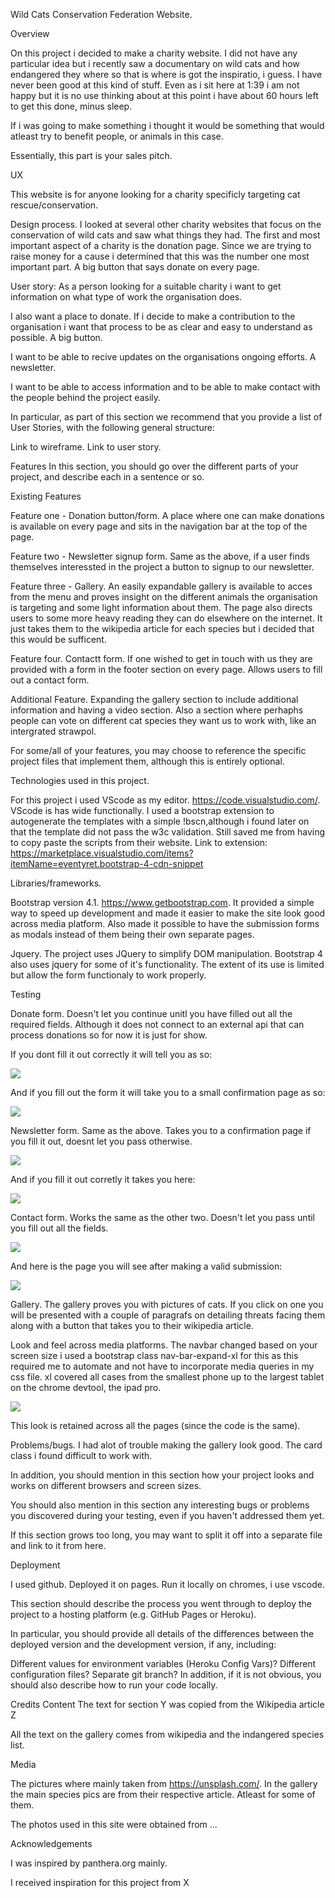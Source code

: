 
Wild Cats Conservation Federation Website.

Overview

On this project i decided to make a charity website. I did not have any particular idea but i recently saw a documentary on wild cats and how endangered they where so that is where is got the inspiratio, i guess. I have never been good at this kind of stuff. Even as i sit here at 1:39 i am not happy but it is no use thinking about at this point i have about 60 hours left to get this done, minus sleep. 

If i was going to make something i thought it would be something that would atleast try to benefit people, or animals in this case. 

Essentially, this part is your sales pitch.

UX

This website is for anyone looking for a charity specificly targeting cat rescue/conservation. 

Design process. I looked at several other charity websites that focus on the conservation of wild cats and saw what things they had. The first and most important aspect of a charity is the donation page. Since we are trying to raise money for a cause i determined that this was the number one most important part. A big button that says donate on every page. 

User story: As a person looking for a suitable charity i want to get information on what type of work the organisation does. 

I also want a place to donate. If i decide to make a contribution to the organisation i want that process to be as clear and easy to understand as possible. A big button.

I want to be able to recive updates on the organisations ongoing efforts. A newsletter. 

I want to be able to access information and to be able to make contact with the people behind the project easily. 

In particular, as part of this section we recommend that you provide a list of User Stories, with the following general structure:

Link to wireframe. Link to user story. 


Features
In this section, you should go over the different parts of your project, and describe each in a sentence or so.

Existing Features

Feature one - Donation button/form. A place where one can make donations is available on every page and sits in the navigation bar at the top of the page. 

Feature two - Newsletter signup form. Same as the above, if a user finds themselves interessted in the project a button to signup to our newsletter. 

Feature three - Gallery. An easily expandable gallery is available to acces from the menu and proves insight on the different animals the organisation is targeting and some light information about them. The page also directs users to some more heavy reading they can do elsewhere on the internet. It just takes them to the wikipedia article for each species but i decided that this would be sufficent. 

Feature four. Contactt form. If one wished to get in touch with us they are provided with a form in the footer section on every page. Allows users to fill out a contact form.

Additional Feature. Expanding the gallery section to include additional information and having a video section. Also a section where perhaphs people can vote on different cat species they want us to work with, like an intergrated strawpol. 

For some/all of your features, you may choose to reference the specific project files that implement them, although this is entirely optional.


Technologies used in this project. 

For this project i used VScode as my editor. 
https://code.visualstudio.com/. VScode is has wide functionally. I used a bootstrap extension to autogenerate the templates with a simple !bscn,although i found later on that the template did not pass the w3c validation. Still saved me from having to copy paste the scripts from their website. Link to extension: https://marketplace.visualstudio.com/items?itemName=eventyret.bootstrap-4-cdn-snippet


Libraries/frameworks.

Bootstrap version 4.1. https://www.getbootstrap.com. It provided a simple way to speed up development and made it easier to make the site look good across media platform. Also made it possible to have the submission forms as modals instead of them being their own separate pages.

Jquery. The project uses JQuery to simplify DOM manipulation. Bootstrap 4 also uses jquery for some of it's functionality. The extent of its use is limited but allow the form functionaly to work properly.

Testing

Donate form. Doesn't let you continue unitl you have filled out all the required fields. Although it does not connect to an external api that can process donations so for now it is just for show. 

If you dont fill it out correctly it will tell you as so: 

<img src="docs/images/donatetest1.png">

And if you fill out the form it will take you to a small confirmation page as so:

<img src="docs/images/donatetest1.png">

Newsletter form. Same as the above. Takes you to a confirmation page if you fill it out, doesnt let you pass otherwise. 

<img src="docs/images/newslettertest1.png"> 

And if you fill it out corretly it takes you here: 

<img src="docs/images/newslettertest2.png">

Contact form. Works the same as the other two. Doesn't let you pass until you fill out all the fields. 

<img src="docs/images/contacttest1.png">

And here is the page you will see after making a valid submission:

<img src="docs/images/contacttest2.png">

Gallery. The gallery proves you with pictures of cats. If you click on one you will be presented with a couple of paragrafs on detailing threats facing them along with a button that takes you to their wikipedia article.

Look and feel across media platforms. The navbar changed based on your screen size i used a bootstrap class nav-bar-expand-xl for this as this required me to automate and not have to incorporate media queries in my css file. xl covered all cases from the smallest phone up to the largest tablet on the chrome devtool, the ipad pro. 

<img src="docs/images/ipadprolook">

This look is retained across all the pages (since the code is the same).

Problems/bugs. I had alot of trouble making the gallery look good. The card class i found difficult to work with. 


In addition, you should mention in this section how your project looks and works on different browsers and screen sizes.

You should also mention in this section any interesting bugs or problems you discovered during your testing, even if you haven't addressed them yet.

If this section grows too long, you may want to split it off into a separate file and link to it from here.

Deployment

I used github. Deployed it on pages. Run it locally on chromes, i use vscode. 

This section should describe the process you went through to deploy the project to a hosting platform (e.g. GitHub Pages or Heroku).

In particular, you should provide all details of the differences between the deployed version and the development version, if any, including:

Different values for environment variables (Heroku Config Vars)?
Different configuration files?
Separate git branch?
In addition, if it is not obvious, you should also describe how to run your code locally.

Credits
Content
The text for section Y was copied from the Wikipedia article Z

All the text on the gallery comes from wikipedia and the indangered species list.

Media

The pictures where mainly taken from https://unsplash.com/. In the gallery the main species pics are from their respective article. Atleast for some of them. 

The photos used in this site were obtained from ...


Acknowledgements

I was inspired by panthera.org mainly. 

I received inspiration for this project from X